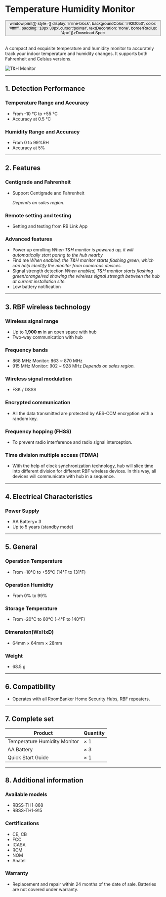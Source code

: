 ﻿# Temperature Humidity Monitor
 
<div style={{textAlign: 'center'}}>
<button onClick={() => window.print()} style={{ display: 'inline-block', backgroundColor: '#92D050', color: '#ffffff', padding: '10px 30px',cursor:'pointer', textDecoration: 'none', borderRadius: '4px' }}>Download Spec</button>
</div>

<br />

A compact and exquisite temperature and humidity monitor to accurately track your indoor temperature and humidity changes. It supports both Fahrenheit and Celsius versions.

<div style={{textAlign:'center'}}>
<img src="https://dusunprj.oss-us-west-1.aliyuncs.com/roombanker/T&H%20Monitor.png" alt="T&H Monitor" style={{textAlign:'center',width:'25%'}} /> 
</div>


------

## 1. Detection Performance

### Temperature Range and Accuracy

* From -10 ℃ to +55 ℃
* Accuracy at 0.5 ℃

### Humidity Range and Accuracy

* From 0 to 99%RH
* Accuracy at 5%

------

## 2. Features

### Centigrade and Fahrenheit

* Support Centigrade and Fahrenheit

  *Depends on sales region.*

### Remote setting and testing

* Setting and testing from RB Link App

### Advanced features

* Power up enrolling
  *When T&H monitor is powered up, it will automatically start paring to the hub nearby*
* Find me
  *When enabled, the T&H monitor starts flashing green, which can help identify the monitor from numerous devices.*
* Signal strength detection
  *When enabled, T&H monitor starts flashing green/orange/red showing the wireless signal strength between the hub at current installation site.* 
* Low battery notification

------

## 3. RBF wireless technology

### Wireless signal range

* Up to **1,900 m** in an open space with hub
* Two-way communication with hub

### Frequency bands

* 868 MHz Monitor: 863 ~ 870 MHz
* 915 MHz Monitor: 902 ~ 928 MHz
  *Depends on sales region.*

### Wireless signal modulation

* FSK / DSSS

### Encrypted communication

* All the data transmitted are protected by AES-CCM encryption with a random key.

### Frequency hopping (FHSS)

* To prevent radio interference and radio signal interception.

### Time division multiple access (TDMA)

* With the help of clock synchronization technology, hub will slice time into different division for different RBF wireless devices. In this way, all devices will communicate with hub in a sequence.

------

## 4. Electrical Characteristics

### Power Supply

* AA Battery× 3
* Up to 5 years (standby mode)

------

## 5. General

### Operation Temperature

* From -10°С to +55°С (14°F to 131°F)

### Operation Humidity

* From 0% to 99%

### Storage Temperature

* From -20°C to 60°C (-4°F to 140°F)

### Dimension(WxHxD)

* 64mm × 64mm × 28mm

### Weight

* 68.5 g

------

## 6. Compatibility

* Operates with all RoomBanker Home Security Hubs,  RBF repeaters.

------

## 7. Complete set

| Product                      | Quantity |
| ---------------------------- | -------- |
| Temperature Humidity Monitor | × 1      |
| AA Battery                   | × 3      |
| Quick Start Guide            | × 1      |



------

## 8. Additional information

### Available models

* RBSS-TH1-868
* RBSS-TH1-915

### Certifications

* CE, CB
* FCC
* ICASA
* RCM
* NOM
* Anatel

### Warranty

* Replacement and repair within 24 months of the date of sale. Batteries are not covered under warranty.
